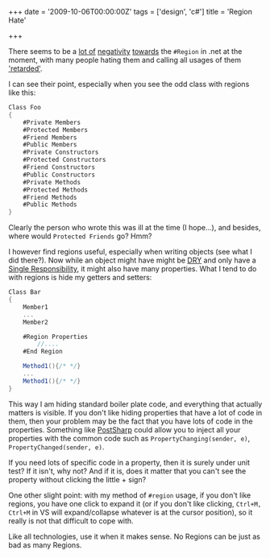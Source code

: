 +++
date = '2009-10-06T00:00:00Z'
tags = ['design', 'c#']
title = 'Region Hate'

+++

There seems to be a [lot of][5] [negativity][6] [towards][7] the `#Region` in .net at the moment, with many people hating them and calling all usages of them ['retarded'][1].

I can see their point, especially when you see the odd class with regions like this:

```csharp
Class Foo
{
	#Private Members
	#Protected Members
	#Friend Members
	#Public Members
	#Private Constructors
	#Protected Constructors
	#Friend Constructors
	#Public Constructors
	#Private Methods
	#Protected Methods
	#Friend Methods
	#Public Methods
}
```

Clearly the person who wrote this was ill at the time (I hope...), and besides, where would `Protected Friends` go? Hmm?

I however find regions useful, especially when writing objects (see what I did there?).  Now while an object might have might be [DRY][3] and only have a [Single Responsibility][2], it might also have many properties.  What I tend to do with regions is hide my getters and setters:

```csharp
Class Bar
{
	Member1
	...
	Member2

	#Region Properties
		//....
	#End Region

	Method1(){/* */}
	...
	Method1(){/* */}
}
```

This way I am hiding standard boiler plate code, and everything that actually matters is visible.  If you don't like hiding properties that have a lot of code in them, then your problem may be the fact that you have lots of code in the properties.  Something like [PostSharp][4] could allow you to inject all your properties with the common code such as `PropertyChanging(sender, e)`, `PropertyChanged(sender, e)`.

If you need lots of specific code in a property, then it is surely under unit test?  If it isn't, why not? And if it is, does it matter that you can't see the property without clicking the little + sign?

One other slight point: with my method of `#region` usage, if you don't like regions, you have one click to expand it (or if you don't like clicking, `Ctrl+M, Ctrl+M` in VS will expand/collapse whatever is at the cursor position), so it really is not that difficult to cope with.

Like all technologies, use it when it makes sense.  No Regions can be just as bad as many Regions.


[1]: http://extractmethod.wordpress.com/2008/02/29/just-say-no-to-c-regions/
[2]: http://en.wikipedia.org/wiki/Single_responsibility_principle
[3]: http://en.wikipedia.org/wiki/DRY
[4]: http://www.postsharp.org/
[5]: http://stackoverflow.com/questions/755465/do-you-say-no-to-c-regions
[6]: http://stackoverflow.com/questions/1027504/using-regions-in-c-is-considered-bad-practice
[7]: http://stackoverflow.com/questions/1524248/use-of-region-in-c-closed

